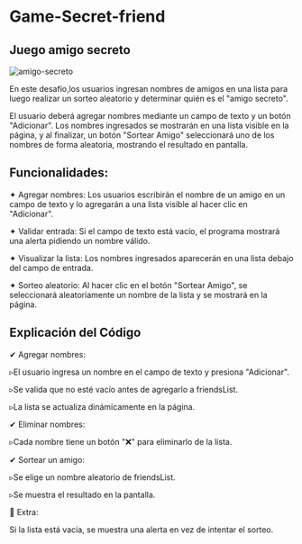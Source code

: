 # Game-Secret-friend
## Juego amigo secreto

![amigo-secreto](https://github.com/user-attachments/assets/8a691301-29ec-4b24-8406-ae2d26883276)

En este desafío,los usuarios ingresan nombres de amigos en una lista para luego realizar un sorteo aleatorio y determinar quién es el "amigo secreto".

El usuario deberá agregar nombres mediante un campo de texto y un botón "Adicionar". Los nombres ingresados se mostrarán en una lista visible en la página, y al finalizar, un botón "Sortear Amigo" seleccionará uno de los nombres de forma aleatoria, mostrando el resultado en pantalla.

## Funcionalidades:

✦ Agregar nombres: Los usuarios escribirán el nombre de un amigo en un campo de texto y lo agregarán a una lista visible al hacer clic en "Adicionar".

✦ Validar entrada: Si el campo de texto está vacío, el programa mostrará una alerta pidiendo un nombre válido.

✦ Visualizar la lista: Los nombres ingresados aparecerán en una lista debajo del campo de entrada.

✦ Sorteo aleatorio: Al hacer clic en el botón "Sortear Amigo", se seleccionará aleatoriamente un nombre de la lista y se mostrará en la página.

## Explicación del Código

✔ Agregar nombres:

▹El usuario ingresa un nombre en el campo de texto y presiona "Adicionar".

▹Se valida que no esté vacío antes de agregarlo a friendsList.

▹La lista se actualiza dinámicamente en la página.

✔ Eliminar nombres:

▹Cada nombre tiene un botón "❌" para eliminarlo de la lista.

✔ Sortear un amigo:

▹Se elige un nombre aleatorio de friendsList.

▹Se muestra el resultado en la pantalla.

📌 Extra:

Si la lista está vacía, se muestra una alerta en vez de intentar el sorteo.


